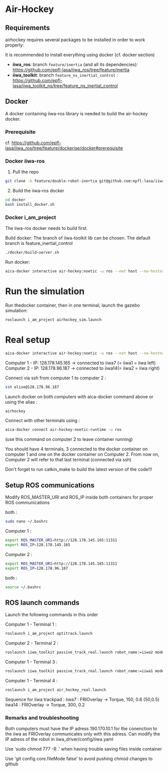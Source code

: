 # Air-Hockey 

## Requirements
airhockey requires several packages to be installed in order to work properly:

It is recommended to install everything using docker (cf. docker section)

* **iiwa_ros**: branch `feature/inertia` (and all its dependencies): https://github.com/epfl-lasa/iiwa_ros/tree/feature/inertia
* **iiwa_toolkit**: branch `feature_ns_inertial_control` :  https://github.com/epfl-lasa/iiwa_toolkit_ns/tree/feature_ns_inertial_control

## Docker

A docker containing iiwa-ros library is needed to build the air-hockey docker.

### Prerequisite

cf. https://github.com/epfl-lasa/iiwa_ros/tree/feature/dockerise/docker#prerequisite

### Docker iiwa-ros
1. Pull the repo 
```bash
git clone -b feature/double-robot-inertia git@github.com:epfl-lasa/iiwa_ros.git
```
    
2. Build the iiwa-ros docker
``` bash
cd docker
bash install_docker.sh
```

### Docker i_am_project
The iiwa-ros docker needs to build first.

Build docker:
The branch of iiwa-toolkit lib can be chosen. The default branch is feature_inertial_control
```bash
./docker/build-server.sh
```

Run docker:
``` bash 
aica-docker interactive air-hockey:noetic -u ros --net host --no-hostname -v /path_to_project/air-hockey:/home/ros/ros_ws/src/air-hockey --privileged
```

# Run the simulation

Run thedocker container, then in one terminal, launch the gazebo simulation:
``` bash
roslaunch i_am_project airhockey_sim.launch
```

# Real setup

``` bash 
aica-docker interactive air-hockey:noetic -u ros --net host --no-hostname -v /home/maxime/Documents/air-hockey:/home/ros/ros_ws/src/air-hockey --privileged
```

Computer 1 - IP: 128.178.145.165 -> connected to iiwa7 (= iiwa1 = iiwa left)
Computer 2 - IP: 128.178.96.187 -> connected to iiwa14(= iiwa2 = iiwa right)

Connect via ssh from computer 1 to computer 2 : 
```bash
ssh elise@128.178.96.187
```

Launch docker on both computers with aica-docker command above or using the alias :
```bash
airhockey
```

Connect with other terminals using : 
```bash
aica-docker connect air-hockey-noetic-runtime -u ros
```
(use this command on computer 2 to leave container running)

You should have 4 terminals, 3 connected to the docker container on computer 1 and one on the docker container on Computer 2. From now on, Computer 2 will refer to that last terminal (connected via ssh)

Don't forget to run catkin_make to build the latest version of the code!!!

## Setup ROS communications

Modify ROS_MASTER_URI and ROS_IP inside both containers for proper ROS communications

both : 
```bash
sudo nano ~/.bashrc
```
Computer 1 : 
```bash
export ROS_MASTER_URI=http://128.178.145.165:11311 
export ROS_IP=128.178.145.165
```
Computer 2 : 
```bash
export ROS_MASTER_URI=http://128.178.145.165:11311 
export ROS_IP=128.178.96.187
```
both : 
```bash
source ~/.bashrc
```
## ROS launch commands

Launch the following commands in this order

Computer 1 - Terminal 1 :
```bash
roslaunch i_am_project optitrack.launch
```
Computer 2 - Terminal 2 :
```bash
roslaunch iiwa_toolkit passive_track_real.launch robot_name:=iiwa2 model:=14
```
Computer 1 - Terminal 3 :
```bash
roslaunch iiwa_toolkit passive_track_real.launch robot_name:=iiwa1 model:=7
```
Computer 1 - Terminal 4 :
```bash
roslaunch i_am_project air_hockey_real.launch
```

Sequence for iiwa trackpad :
iiwa7 : FRIOverlay -> Torque, 150, 0.6 (50,0.5)
iiwa14 : FRIOverlay -> Torque, 300, 0.2 

### Remarks and troubleshooting

Both computers must have the IP adress 190.170.10.1 for the conenction to the iiwa as FRIOverlay communicates only with this adress.
Can modify the IP adress of the robot in iiwa_driver/config/iiwa.yaml

Use 'sudo chmod 777 -R .' when having trouble saving files inside container 

Use 'git config core.fileMode false' to avoid pushing chmod changes to github


